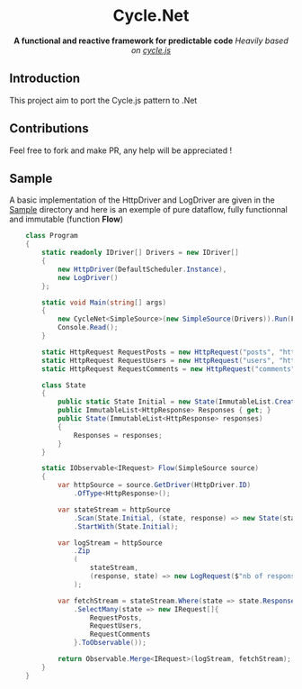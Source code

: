 <h1 align="center">Cycle.Net</h1>

<div align="center">
  <strong>A functional and reactive framework for predictable code</strong>
  <i>Heavily based on <a href="https://github.com/cyclejs/cyclejs">cycle.js</a></i>
</div>

## Introduction
This project aim to port the Cycle.js pattern to .Net

## Contributions
Feel free to fork and make PR, any help will be appreciated !

## Sample

A basic implementation of the HttpDriver and LogDriver are given in the [Sample](https://github.com/hussein-aitlahcen/cyclenet/tree/master/Cycle.Net.Sample) directory and here is an exemple of pure dataflow, fully functionnal and immutable (function **Flow**)

```csharp
    class Program
    {
        static readonly IDriver[] Drivers = new IDriver[]
        {
            new HttpDriver(DefaultScheduler.Instance),
            new LogDriver()
        };

        static void Main(string[] args)
        {
            new CycleNet<SimpleSource>(new SimpleSource(Drivers)).Run(Flow);
            Console.Read();
        }

        static HttpRequest RequestPosts = new HttpRequest("posts", "https://jsonplaceholder.typicode.com/posts");
        static HttpRequest RequestUsers = new HttpRequest("users", "https://jsonplaceholder.typicode.com/users");
        static HttpRequest RequestComments = new HttpRequest("comments", "https://jsonplaceholder.typicode.com/comments");

        class State
        {
            public static State Initial = new State(ImmutableList.Create<HttpResponse>());
            public ImmutableList<HttpResponse> Responses { get; }
            public State(ImmutableList<HttpResponse> responses)
            {
                Responses = responses;
            }
        }

        static IObservable<IRequest> Flow(SimpleSource source)
        {
            var httpSource = source.GetDriver(HttpDriver.ID)
                .OfType<HttpResponse>();

            var stateStream = httpSource
                .Scan(State.Initial, (state, response) => new State(state.Responses.Add(response)))
                .StartWith(State.Initial);

            var logStream = httpSource
                .Zip
                (
                    stateStream,
                    (response, state) => new LogRequest($"nb of response: {state.Responses.Count}, data received: {response}")
                );

            var fetchStream = stateStream.Where(state => state.Responses.Count == 0)
                .SelectMany(state => new IRequest[]{
                    RequestPosts,
                    RequestUsers,
                    RequestComments
                }.ToObservable());

            return Observable.Merge<IRequest>(logStream, fetchStream);
        }
    }
```
